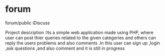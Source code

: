 # forum
forum/public
iDiscuss


Project description :Its a simple web application made using PHP, where user can post thier queries related to the given categories and others can reply the users problems and also comments .In this user can sign up ,login ,ask questions ,and also comment and it is still in progress
